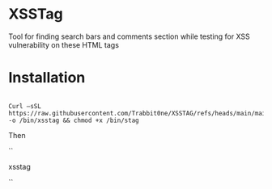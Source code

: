 # XSSTag 

Tool for finding search bars and comments section while testing for XSS vulnerability on these HTML tags 

 

 

# Installation 

``` 

Curl –sSL https://raw.githubusercontent.com/Trabbit0ne/XSSTAG/refs/heads/main/main.sh -o /bin/xsstag && chmod +x /bin/stag 

```

Then 

``

xsstag 

``
